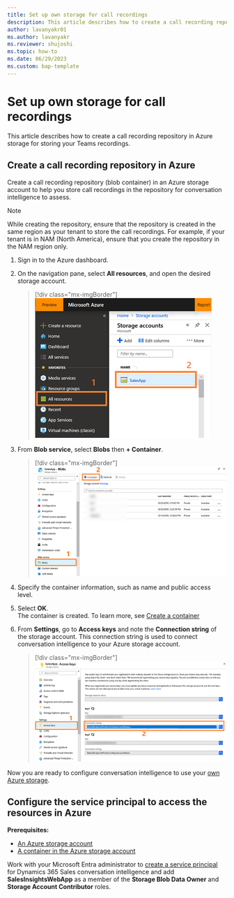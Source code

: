 ```yaml
---
title: Set up own storage for call recordings
description: This article describes how to create a call recording repository in Azure storage for storing your Teams recordings.
author: lavanyakr01
ms.author: lavanyakr
ms.reviewer: shujoshi 
ms.topic: how-to 
ms.date: 06/29/2023
ms.custom: bap-template
---
```


# Set up own storage for call recordings

This article describes how to create a call recording repository in Azure storage for storing your Teams recordings. 

## Create a call recording repository in Azure

Create a call recording repository (blob container) in an Azure storage account to help you store call recordings in the repository for conversation intelligence to assess.  

> [!NOTE] 
> While creating the repository, ensure that the repository is created in the same region as your tenant to store the call recordings. For example, if your tenant is in NAM (North America), ensure that you create the repository in the NAM region only.

1. Sign in to the Azure dashboard.
  
1. On the navigation pane, select **All resources**, and open the desired storage account.  
    > [!div class="mx-imgBorder"]
    > ![Azure All resources option](media/azure_allresources.png "Azure all resources option")  
1. From **Blob service**, select **Blobs** then **+ Container**.  
    > [!div class="mx-imgBorder"]
    > ![Add container in Azure](media/azure-addcontainer.png "Add container in Azure")  
1. Specify the container information, such as name and public access level.  
1. Select **OK**.  
   The container is created. To learn more, see [Create a container](/azure/storage/blobs/storage-quickstart-blobs-portal#create-a-container)  
1. From **Settings**, go to **Access keys** and note the **Connection string** of the storage account. This connection string is used to connect conversation intelligence to your Azure storage account.  
    > [!div class="mx-imgBorder"]
    > ![Note connection string](media/azure-connectionstring.png "Note the connection string")  

Now you are ready to configure conversation intelligence to use your [own Azure storage](fre-setup-ci-sales-app.md#configure-conversation-intelligence-settings).  

## Configure the service principal to access the resources in Azure

**Prerequisites:**

- [An Azure storage account](/azure/storage/common/storage-account-create?tabs=azure-portal) 
- [A container in the Azure storage account](/azure/storage/blobs/blob-containers-portal) 

Work with your Microsoft Entra administrator to [create a service principal](/entra/identity-platform/howto-create-service-principal-portal) for Dynamics 365 Sales conversation intelligence and add **SalesInsightsWebApp** as a member of the **Storage Blob Data Owner** and **Storage Account Contributor** roles.
